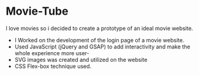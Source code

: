 # Movie-Tube
I love movies so i decided to create a prototype of an ideal movie website.

  * I Worked on the development of the login page of a movie website.
  * Used JavaScript (jQuery and GSAP) to add interactivity and make the whole experience more user-
  * SVG images was created and utilized on the website
  * CSS Flex-box technique used.
